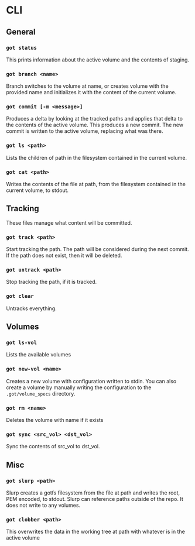 # CLI


## General

### `got status`
This prints information about the active volume and the contents of staging.

### `got branch <name>`
Branch switches to the volume at name, or creates volume with the provided name and initializes it with the content of the current volume.

### `got commit [-m <message>]`
Produces a delta by looking at the tracked paths and applies that delta to the contents of the active volume.
This produces a new commit.
The new commit is written to the active volume, replacing what was there.

### `got ls <path>`
Lists the children of path in the filesystem contained in the current volume.

### `got cat <path>`
Writes the contents of the file at path, from the filesystem contained in the current volume, to stdout.

## Tracking
These files manage what content will be committed.

### `got track <path>`
Start tracking the path. The path will be considered during the next commit.
If the path does not exist, then it will be deleted.

### `got untrack <path>`
Stop tracking the path, if it is tracked.

### `got clear`
Untracks everything.

## Volumes

### `got ls-vol`
Lists the available volumes

### `got new-vol <name> `
Creates a new volume with configuration written to stdin.
You can also create a volume by manually writing the configuration to the `.got/volume_specs` directory.

### `got rm <name>`
Deletes the volume with name if it exists

### `got sync <src_vol> <dst_vol>`
Sync the contents of src_vol to dst_vol.

## Misc

### `got slurp <path>`
Slurp creates a gotfs filesystem from the file at path and writes the root, PEM encoded, to stdout.
Slurp can reference paths outside of the repo.
It does not write to any volumes.

### `got clobber <path>`
This overwrites the data in the working tree at path with whatever is in the active volume
